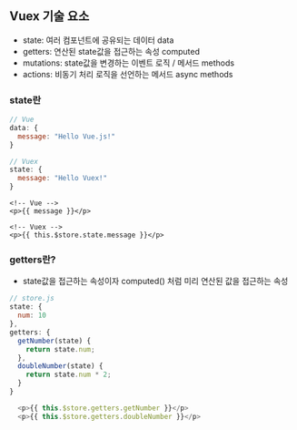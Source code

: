 ## Vuex 기술 요소

- state: 여러 컴포넌트에 공유되는 데이터 data
- getters: 연산된 state값을 접근하는 속성 computed
- mutations: state값을 변경하는 이벤트 로직 / 메서드 methods
- actions: 비동기 처리 로직을 선언하는 메서드 async methods

### state란

```javascript
// Vue
data: {
  message: "Hello Vue.js!"
}

// Vuex
state: {
  message: "Hello Vuex!"
}
```

```
<!-- Vue -->
<p>{{ message }}</p>

<!-- Vuex -->
<p>{{ this.$store.state.message }}</p>
```

### getters란?

- state값을 접근하는 속성이자 computed() 처럼 미리 연산된 값을 접근하는 속성

```javascript
// store.js
state: {
  num: 10
},
getters: {
  getNumber(state) {
    return state.num;
  },
  doubleNumber(state) {
    return state.num * 2;
  }
}
```

```javascript
  <p>{{ this.$store.getters.getNumber }}</p>
  <p>{{ this.$store.getters.doubleNumber }}</p>
```
